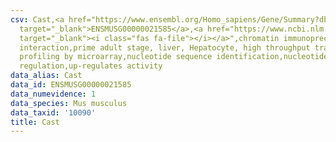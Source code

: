 ```yaml
---
csv: Cast,<a href="https://www.ensembl.org/Homo_sapiens/Gene/Summary?db=core;g=ENSMUSG00000021585"
  target="_blank">ENSMUSG00000021585</a>,<a href="https://www.ncbi.nlm.nih.gov/pubmed/23834426"
  target="_blank"><i class="fas fa-file"></i></a>",chromatin immunoprecipitation assay,direct
  interaction,prime adult stage, liver, Hepatocyte, high throughput transcription
  profiling by microarray,nucleotide sequence identification,nucleotide sequence identification,transcriptional
  regulation,up-regulates activity
data_alias: Cast
data_id: ENSMUSG00000021585
data_numevidence: 1
data_species: Mus musculus
data_taxid: '10090'
title: Cast
---
```

